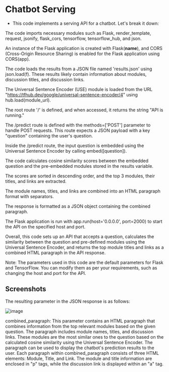 # Chatbot Serving

* This code implements a serving API for a chatbot. Let's break it down:

The code imports necessary modules such as Flask, render_template, request, jsonify, flask_cors, tensorflow, tensorflow_hub, and json.

An instance of the Flask application is created with Flask(__name__), and CORS (Cross-Origin Resource Sharing) is enabled for the Flask application using CORS(app).

The code loads the results from a JSON file named 'results.json' using json.load(f). These results likely contain information about modules, discussion titles, and discussion links.

The Universal Sentence Encoder (USE) module is loaded from the URL "https://tfhub.dev/google/universal-sentence-encoder/4" using hub.load(module_url).

The root route '/' is defined, and when accessed, it returns the string "API is running."

The /predict route is defined with the methods=['POST'] parameter to handle POST requests. This route expects a JSON payload with a key "question" containing the user's question.

Inside the /predict route, the input question is embedded using the Universal Sentence Encoder by calling embed([question]).

The code calculates cosine similarity scores between the embedded question and the pre-embedded modules stored in the results variable.

The scores are sorted in descending order, and the top 3 modules, their titles, and links are extracted.

The module names, titles, and links are combined into an HTML paragraph format with separators.

The response is formatted as a JSON object containing the combined paragraph.

The Flask application is run with app.run(host='0.0.0.0', port=2000) to start the API on the specified host and port.

Overall, this code sets up an API that accepts a question, calculates the similarity between the question and pre-defined modules using the Universal Sentence Encoder, and returns the top module titles and links as a combined HTML paragraph in the API response.

Note: The parameters used in this code are the default parameters for Flask and TensorFlow. You can modify them as per your requirements, such as changing the host and port for the API.


## Screenshots

The resulting parameter in the JSON response is as follows:

![image](https://github.com/C23-DF02-DiskusAI-Dicoding-Indonesia/API-Serving/assets/76771393/1822b642-95b6-4807-a38c-a6a592a1eede)

combined_paragraph: This parameter contains an HTML paragraph that combines information from the top relevant modules based on the given question. The paragraph includes module names, titles, and discussion links. These modules are the most similar ones to the question based on the calculated cosine similarity using the Universal Sentence Encoder. The paragraph can be used to display the chatbot's prediction results to the user.
Each paragraph within combined_paragraph consists of three HTML elements: Module, Title, and Link. The module and title information are enclosed in "p" tags, while the discussion link is displayed within an "a" tag.
